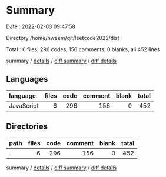 # Summary

Date : 2022-02-03 09:47:58

Directory /home/hweem/git/leetcode2022/dist

Total : 6 files,  296 codes, 156 comments, 0 blanks, all 452 lines

summary / [details](details.md) / [diff summary](diff.md) / [diff details](diff-details.md)

## Languages
| language | files | code | comment | blank | total |
| :--- | ---: | ---: | ---: | ---: | ---: |
| JavaScript | 6 | 296 | 156 | 0 | 452 |

## Directories
| path | files | code | comment | blank | total |
| :--- | ---: | ---: | ---: | ---: | ---: |
| . | 6 | 296 | 156 | 0 | 452 |

summary / [details](details.md) / [diff summary](diff.md) / [diff details](diff-details.md)